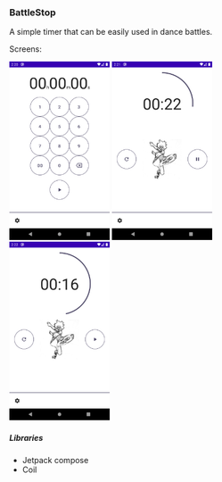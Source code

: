 ### BattleStop

A simple timer that can be easily used in dance battles.

Screens:

<p>
<img src="screenshots/settings.png" alt="Settings" width="180" height="320">
<img src="screenshots/running.png" alt="Running timer" width="180" height="320">
<img src="screenshots/paused.png" alt="Paused timer" width="180" height="320">

</p>

##### Libraries
- Jetpack compose
- Coil